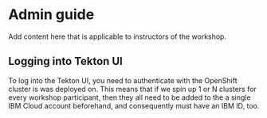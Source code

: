 # Admin guide

Add content here that is applicable to instructors of the workshop.

## Logging into Tekton UI

To log into the Tekton UI, you need to authenticate with the OpenShift cluster is was deployed on. This means that if we spin up 1 or N clusters for every workshop participant, then they all need to be added to the a single IBM Cloud account beforehand, and consequently must have an IBM ID, too.
